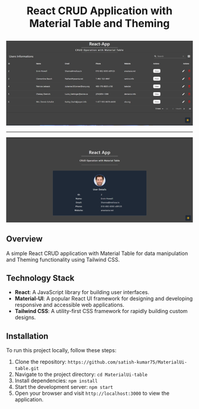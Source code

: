 <div align="center">

# React CRUD Application with Material Table and Theming

## </div>

![Image Alt Text](public/Preview1.png)

---

![Image Alt Text](public/Preview2.png)

## Overview

A simple React CRUD application with Material Table for data manipulation and Theming functionality using Tailwind CSS.

## Technology Stack

- **React**: A JavaScript library for building user interfaces.
- **Material-UI**: A popular React UI framework for designing and developing responsive and accessible web applications.
- **Tailwind CSS**: A utility-first CSS framework for rapidly building custom designs.

## Installation

To run this project locally, follow these steps:

1. Clone the repository: `https://github.com/satish-kumar75/MaterialUi-table.git`
2. Navigate to the project directory: `cd MaterialUi-table`
3. Install dependencies: `npm install`
4. Start the development server: `npm start`
5. Open your browser and visit `http://localhost:3000` to view the application.
